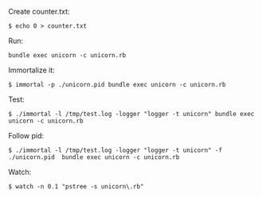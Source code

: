 Create counter.txt:

    $ echo 0 > counter.txt

Run:

    bundle exec unicorn -c unicorn.rb

Immortalize it:

    $ immortal -p ./unicorn.pid bundle exec unicorn -c unicorn.rb

Test:

    $ ./immortal -l /tmp/test.log -logger "logger -t unicorn" bundle exec unicorn -c unicorn.rb

Follow pid:

    $ ./immortal -l /tmp/test.log -logger "logger -t unicorn" -f ./unicorn.pid  bundle exec unicorn -c unicorn.rb

Watch:

    $ watch -n 0.1 "pstree -s unicorn\.rb"
